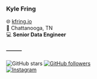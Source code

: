 ### Kyle Fring
🌐 <a href="http://kfring.io">kfring.io</a>\
📍 Chattanooga, TN\
💻 **Senior Data Engineer**


#### ———
![GitHub stars](https://img.shields.io/github/stars/k-f-?style=social)
<a href="https://github.com/k-f-?tab=followers">![GitHub followers](https://img.shields.io/github/followers/k-f-?style=social)</a>\
<a href="https://instagram.com/outamyelement">![Instagram](https://img.shields.io/badge/outamyelement-fff?style=social&logo=instagram&link=https://instagram.com/outamyelement&link=https://instagram.com/outamyelement)</a>


<!--
**k-f-/k-f-** is a ✨ _special_ ✨ repository because its `README.md` (this file) appears on your GitHub profile.

![instagram]<a href="https://instagram.com/outamyelement"><img src="https://img.shields.io/badge/outamyelement-fff?style=social&logo=instagram"></a>

<img align="right" src="https://github-readme-stats.vercel.app/api?username=k-f-&title_color=000&text_color=000&icon_color=ccc&bg_color=fff&hide_title=true&show_icons=true&count_private=true&include_all_commits=true&disable_animations=true" />
-->
